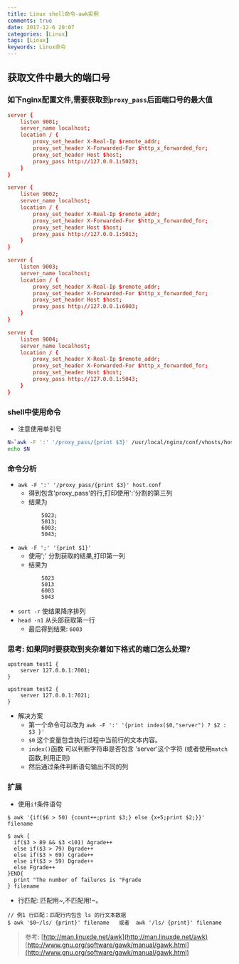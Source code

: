 ```yaml
---
title: Linux shell命令-awk实例
comments: true
date: 2017-12-6 20:07
categories: [Linux]
tags: [Linux]
keywords: Linux命令
---
```


## 获取文件中最大的端口号

### 如下nginx配置文件,需要获取到`proxy_pass`后面端口号的最大值

```conf
server {
    listen 9001;
    server_name localhost;
    location / {
        proxy_set_header X-Real-Ip $remote_addr;
        proxy_set_header X-Forwarded-For $http_x_forwarded_for;
        proxy_set_header Host $host;
        proxy_pass http://127.0.0.1:5023;
    }
}

server {
    listen 9002;
    server_name localhost;
    location / {
        proxy_set_header X-Real-Ip $remote_addr;
        proxy_set_header X-Forwarded-For $http_x_forwarded_for;
        proxy_set_header Host $host;
        proxy_pass http://127.0.0.1:5013;
    }
}

server {
    listen 9003;
    server_name localhost;
    location / {
        proxy_set_header X-Real-Ip $remote_addr;
        proxy_set_header X-Forwarded-For $http_x_forwarded_for;
        proxy_set_header Host $host;
        proxy_pass http://127.0.0.1:6003;
    }
}

server {
    listen 9004;
    server_name localhost;
    location / {
        proxy_set_header X-Real-Ip $remote_addr;
        proxy_set_header X-Forwarded-For $http_x_forwarded_for;
        proxy_set_header Host $host;
        proxy_pass http://127.0.0.1:5043;
    }
}
```

### shell中使用命令
- 注意使用单引号
```bash
N=`awk -F ':' '/proxy_pass/{print $3}' /usr/local/nginx/conf/vhosts/host.conf | awk -F ';' '{print $1}' | sort -r | head -n1`
echo $N
```

### 命令分析
- `awk -F ':' '/proxy_pass/{print $3}' host.conf`
  - 得到包含'proxy_pass'的行,打印使用':'分割的第三列
  - 结果为
    ```
        5023;
        5013;
        6003;
        5043;
    ```
- `awk -F ';' '{print $1}'`    
  - 使用';' 分割获取的结果,打印第一列
  - 结果为
    ```
        5023
        5013
        6003
        5043
    ```
- `sort -r` 使结果降序排列
- `head -n1` 从头部获取第一行
  - 最后得到结果: `6003`


### 思考: 如果同时要获取到夹杂着如下格式的端口怎么处理?
```
upstream test1 {
    server 127.0.0.1:7001;
}

upstream test2 {
    server 127.0.0.1:7021;
}
```

- 解决方案
  - 第一个命令可以改为 `awk -F ':' '{print index($0,"server") ? $2 : $3 }'`
  - `$0` 这个变量包含执行过程中当前行的文本内容。
  - `index()`函数 可以判断字符串是否包含 'server'这个字符 (或者使用`match`函数,利用正则)
  - 然后通过条件判断语句输出不同的列


### 扩展
- 使用`if`条件语句
```
$ awk '{if($6 > 50) {count++;print $3;} else {x+5;print $2;}}' filename

$ awk {
  if($3 > 89 && $3 <101) Agrade++
  else if($3 > 79) Bgrade++
  else if($3 > 69) Cgrade++
  else if($3 > 59) Dgrade++
  else Fgrade++
}END{
  print "The number of failures is "Fgrade
} filename

```

- 行匹配: 匹配用~,不匹配用!~。
```
// 例1 行匹配：匹配行内包含 ls 的行文本数据
$ awk '$0~/ls/ {print}' filename   或者  awk '/ls/ {print}' filename 

```


> 参考: [http://man.linuxde.net/awk](http://man.linuxde.net/awk)
> [http://www.gnu.org/software/gawk/manual/gawk.html](http://www.gnu.org/software/gawk/manual/gawk.html)
